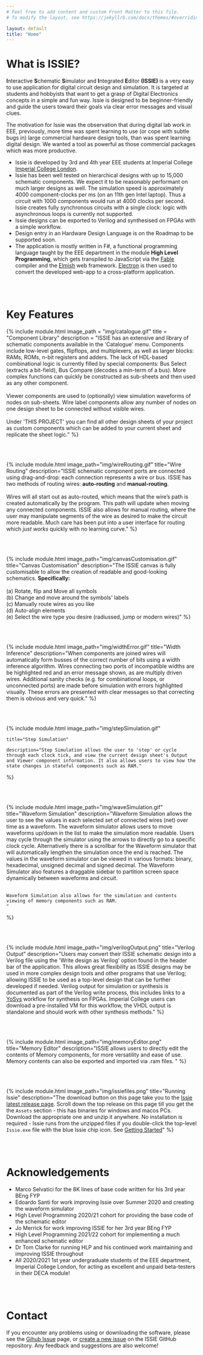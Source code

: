 ```yaml
---
# Feel free to add content and custom Front Matter to this file.
# To modify the layout, see https://jekyllrb.com/docs/themes/#overriding-theme-defaults

layout: default
title: "Home" 
---
```


<!-- 
{% include module.html 
    image_path="img/catalog.png" 
    title="Width Inference"
    description="Wires will automatically be created the correct width using a width inference algorithm. Wires connecting two ports of incompatible widths will be highlighted red and an error message shown, as will multiply driven wires. Additional sanity checks (e.g. for combinational loops, or unconnected ports) are made before simulation with errors highlighted visually" 
%}
-->



# What is ISSIE?

**I**nteractive **S**chematic **S**imulator and **I**ntegrated **E**ditor **(ISSIE)** is a very easy to use application for digital circuit design and simulation. It is targeted at students and hobbyists that want to get a grasp of Digital Electronics concepts in a simple and fun way. Issie is designed to be beginner-friendly and guide the users toward their goals via clear error messages and visual clues. 

The motivation for Issie was the observation that during digital lab work in EEE, previously, more time was spent learning to use (or cope with subtle bugs in) large commercial hardware design tools, than was spent learning digital design. We wanted a tool as powerful as those commercial packages which was more productive.

* Issie is developed by 3rd and 4th year EEE students at Imperial College [Imperial College London](https://www.imperial.ac.uk/).
* Issie has been well tested on hierarchical designs with up to 15,000 schematic components. We expect it to be reasonably performant on much larger designs as well. The simulation speed is approximately 4000 component-clocks per ms (on an 11th gen Intel laptop). Thus a circuit with 1000 components would run at 4000 clocks per second. Issie creates fully synchronous circuits with a single clock: logic with asynchronous loops is currently not supported.
* Issie designs can be exported to Verilog and synthesised on FPGAs with a simple workflow.
* Design entry in an Hardware Design Language is on the Roadmap to be supported soon.
* The application is mostly written in F#, a functional programming language taught by the EEE department in the module **High Level Programming**, which gets transpiled to JavaScript via the [Fable](https://www.fable.com) compiler and the [Elmish](https://elmish.github.io/) web framework. [Electron](https://www.electronjs.org) is then used to convert the developed web-app to a cross-platform application.

<br><br>

# Key Features

{% include module.html 
    image_path = "img/catalogue.gif" 
    title = "Component Library"
    description = "ISSIE has an extensive and library of schematic components available in the 'Catalogue' menu. Components include low-level gates, flipflops, and multiplexers, as well as larger blocks: RAMs, ROMs, n-bit registers and adders. The lack of HDL-based combinational logic is currently filled by special components: Bus Select (extracts a bit-field), Bus Compare (decodes a min-term of a bus). More complex functions can quickly be constructed as sub-sheets and then used as any other component.
    <br><br>
    Viewer components are used to (optionally) view simulation waveforms of nodes on sub-sheets. Wire label components allow any number of nodes on one design sheet to be connected without visible wires.
    <br><br> 
    Under 'THIS PROJECT' you can find all other design sheets of your project as custom components which can be added to your current sheet and replicate the sheet logic." 
%}

<br><br>

{% include module.html 
    image_path="img/wireRouting.gif" 
    title="Wire Routing"
    description="ISSIE schematic component ports are connected using drag-and-drop: each connection represents a wire or bus. ISSIE has two methods of routing wires: **auto-routing** and **manual-routing**. 
    <br><br>
    Wires will all start out as auto-routed, which means that the wire’s path is created automatically by the program. This path will update when moving any connected components. ISSIE also allows for manual routing, where the user may manipulate segments of the wire as desired to make the circuit more readable. Much care has been put into a user interface for routing which *just works* quickly with no learning curve." 
%}

<br><br>

{% include module.html 
    image_path="img/canvasCustomisation.gif" 
    title="Canvas Customisation"
    description="The ISSIE canvas is fully customisable to allow the creation of readable and good-looking schematics. **Specifically:** <br><br> (a) Rotate, flip and Move all symbols <br> (b) Change and move around the symbols' labels <br> (c) Manually route wires as you like <br> (d) Auto-align elements <br> (e) Select the wire type you desire (radiussed, jump or modern wires)"
%}

<br><br>

{% include module.html 
    image_path="img/widthError.gif" 
    title="Width Inference"
    description="When components are joined wires will automatically form busses of the correct number of bits using a width inference algorithm. Wires connecting two ports of incompatible widths are be highlighted red and an error message shown, as are multiply driven wires. Additional sanity checks (e.g. for combinational loops, or unconnected ports) are made before simulation with errors highlighted visually. These errors are presented with clear messages so that correcting them is obvious and very quick." 
%}

<br><br>


{% include module.html 
    image_path="img/stepSimulation.gif" 
    
    title="Step Simulation"
    
    description="Step Simulation allows the user to 'step' or cycle through each clock tick, and view the current design sheet's Output and Viewer component information. It also allows users to view how the state changes in stateful components such as RAM." 
%}

<br><br>

{% include module.html 
    image_path="img/waveSimulation.gif" 
    title="Waveform Simulation"
    description="Waveform Simulation allows the user to see the values in each selected set of connected wires (net) over time as a waveform. The waveform simulator allows users to move waveforms up/down in the list to make the simulation more readable. Users may cycle through the simulator using the arrows to directly go to a specific clock cycle. Alternatively there is a scrollbar for the Waveform simulator that will automatically lengthen the simulation once the end is reached. The values in the waveform simulator can be viewed in various formats: binary, hexadecimal, unsigned decimal and signed decimal. The Waveform Simulator also features a draggable sidebar to partition screen space dynamically between waveforms and circuit.
    <br><br>

    Waveform Simulation also allows for the simulation and contents viewing of memory components such as RAM.
    " 
%}

<br><br>

{% include module.html 
    image_path="img/verilogOutput.png" 
    title="Verilog Output"
    description="Users may convert their ISSIE schematic design into a Verilog file using the 'Write design as Verilog' option found in the header bar of the application. This allows great flexibility as ISSIE designs may be used in more complex design tools and other programs that use Verilog; allowing ISSIE to be used as a top-level design that can be further developed if needed. Verilog output for simulation or synthesis is documented as part of the Verilog write process, this includes links to a [YoSys](http://bygone.clairexen.net/yosys/download.html) workflow for synthesis on FPGAs. Imperial College users can download a pre-installed VM for this workflow, the VHDL output is standalone and should work with other synthesis methods." 
%}

<br><br>

{% include module.html 
    image_path="img/memoryEditor.png" 
    title="Memory Editor"
    description="ISSIE allows users to directly edit the contents of Memory components, for more versatility and ease of use. Memory contents can also be exported and imported via .ram files.
    " 
%}

<br><br>

{% include module.html 
    image_path="img/issiefiles.png" 
    title="Running Issie"
    description="The download button on this page take you to the [Issie latest release page](https://github.com/tomcl/issie/releases). Scroll down the top release on this page till you get the the `Assets` section - this has binaries for windows and macos PCs. Download the appropriate one and unzip it anywhere. No installation is required - Issie runs from the unzipped files if you double-click the top-level `Issie.exe` file with the blue Issie chip icon. See [Getting Started](https://github.com/tomcl/ISSIE#getting-started)"
%}

<br><br>

# Acknowledgements

- Marco Selvatici for the 8K lines of base code written for his 3rd year BEng FYP
- Edoardo Santi for work improving Issie over Summer 2020 and creating the waveform simulator
- High Level Programming 2020/21 cohort for providing the base code of the schematic editor
- Jo Merrick for work improving ISSIE for her 3rd year BEng FYP
- High Level Programming 2021/22 cohort for implementing a much enhanced schematic editor
- Dr Tom Clarke for running HLP and his continued work maintaining and improving ISSIE throughout
- All 2020/2021 1st year undergraduate students of the EEE department, Imperial College London, for acting as excellent and unpaid beta-testers in their DECA module!

<br><br>




# Contact

If you encounter any problems using or downloading the software, please see the [Gihub Issue](https://github.com/tomcl/issie/issues) page, or [create a new issue](https://github.com/tomcl/issie/issues/new) on the ISSIE GitHub repository. Any feedback and suggestions are also welcome!